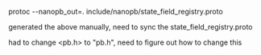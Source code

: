 protoc --nanopb_out=. include/nanopb/state_field_registry.proto

generated the above manually, need to sync the state_field_registry.proto

had to change <pb.h> to "pb.h", need to figure out how to change this